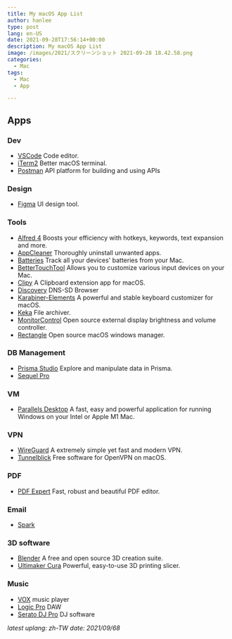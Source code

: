 ```yaml
---
title: My macOS App List
author: hanlee
type: post
lang: en-US
date: 2021-09-28T17:56:14+00:00
description: My macOS App List
image: /images/2021/スクリーンショット 2021-09-28 18.42.58.png
categories:
  - Mac
tags:
  - Mac
  - App

---
```


## Apps

### Dev

- [VSCode](https://code.visualstudio.com/) Code editor.
- [iTerm2](https://iterm2.com/) Better macOS terminal.
- [Postman](https://www.postman.com/) API platform for building and using APIs

### Design

- [Figma](https://www.figma.com/) UI design tool.

### Tools

- [Alfred 4](https://www.alfredapp.com/) Boosts your efficiency with hotkeys, keywords, text expansion and more.
- [AppCleaner](https://freemacsoft.net/appcleaner/) Thoroughly uninstall unwanted apps.
- [Batteries](https://www.fadel.io/batteries) Track all your devices' batteries from your Mac.
- [BetterTouchTool](https://folivora.ai/) Allows you to customize various input devices on your Mac.
- [Clipy](https://clipy-app.com/) A Clipboard extension app for macOS.
- [Discovery](https://apps.apple.com/us/app/discovery-dns-sd-browser/id1381004916) DNS-SD Browser
- [Karabiner-Elements](https://karabiner-elements.pqrs.org/) A powerful and stable keyboard customizer for macOS.
- [Keka](https://www.keka.io/) File archiver.
- [MonitorControl](https://github.com/MonitorControl/MonitorControl) Open source external display brightness and volume controller.
- [Rectangle](https://rectangleapp.com/) Open source macOS windows manager.

### DB Management

- [Prisma Studio](https://www.prisma.io/studio) Explore and manipulate data in Prisma.
- [Sequel Pro](https://sequelpro.com/)

### VM

- [Parallels Desktop](https://www.parallels.com/) A fast, easy and powerful application for running Windows on your Intel or Apple M1 Mac.

### VPN

- [WireGuard](https://www.wireguard.com/) A extremely simple yet fast and modern VPN.
- [Tunnelblick](https://tunnelblick.net/) Free software for OpenVPN on macOS.

### PDF

- [PDF Expert](https://pdfexpert.com/) Fast, robust and beautiful PDF editor.

### Email

- [Spark](https://sparkmailapp.com)

### 3D software

- [Blender](https://www.blender.org/) A free and open source 3D creation suite.
- [Ultimaker Cura](https://ultimaker.com/software/ultimaker-cura) Powerful, easy-to-use 3D printing slicer.

### Music

- [VOX](https://vox.rocks/) music player
- [Logic Pro](https://www.apple.com/logic-pro/) DAW
- [Serato DJ Pro](https://serato.com/dj/pro) DJ software

*latest uplang: zh-TW
date: 2021/09/68*
